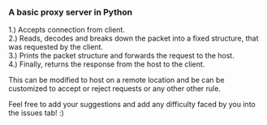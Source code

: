 <h3>A basic proxy server in Python</h3>

1.) Accepts connection from client.<br>
2.) Reads, decodes and breaks down the packet into a fixed structure, that was requested by the client.<br>
3.) Prints the packet structure and forwards the request to the host.<br>
4.) Finally, returns the response from the host to the client.<br>

This can be modified to host on a remote location and be can be customized to accept or reject requests or any other other rule.

Feel free to add your suggestions and add any difficulty faced by you into the issues tab! :)

